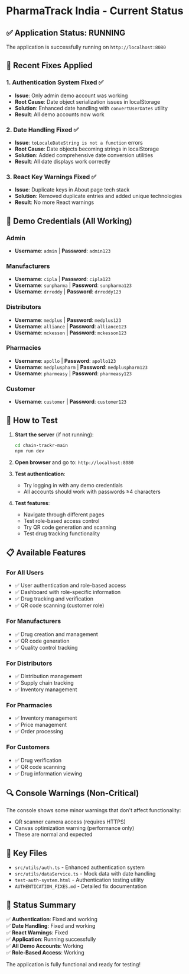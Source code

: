 # PharmaTrack India - Current Status

## ✅ **Application Status: RUNNING**

The application is successfully running on `http://localhost:8080`

## 🔧 **Recent Fixes Applied**

### 1. Authentication System Fixed ✅
- **Issue**: Only admin demo account was working
- **Root Cause**: Date object serialization issues in localStorage
- **Solution**: Enhanced date handling with `convertUserDates` utility
- **Result**: All demo accounts now work

### 2. Date Handling Fixed ✅
- **Issue**: `toLocaleDateString is not a function` errors
- **Root Cause**: Date objects becoming strings in localStorage
- **Solution**: Added comprehensive date conversion utilities
- **Result**: All date displays work correctly

### 3. React Key Warnings Fixed ✅
- **Issue**: Duplicate keys in About page tech stack
- **Solution**: Removed duplicate entries and added unique technologies
- **Result**: No more React warnings

## 🎯 **Demo Credentials (All Working)**

### Admin
- **Username**: `admin` | **Password**: `admin123`

### Manufacturers
- **Username**: `cipla` | **Password**: `cipla123`
- **Username**: `sunpharma` | **Password**: `sunpharma123`
- **Username**: `drreddy` | **Password**: `drreddy123`

### Distributors
- **Username**: `medplus` | **Password**: `medplus123`
- **Username**: `alliance` | **Password**: `alliance123`
- **Username**: `mckesson` | **Password**: `mckesson123`

### Pharmacies
- **Username**: `apollo` | **Password**: `apollo123`
- **Username**: `medpluspharm` | **Password**: `medpluspharm123`
- **Username**: `pharmeasy` | **Password**: `pharmeasy123`

### Customer
- **Username**: `customer` | **Password**: `customer123`

## 🚀 **How to Test**

1. **Start the server** (if not running):
   ```bash
   cd chain-trackr-main
   npm run dev
   ```

2. **Open browser** and go to: `http://localhost:8080`

3. **Test authentication**:
   - Try logging in with any demo credentials
   - All accounts should work with passwords ≥4 characters

4. **Test features**:
   - Navigate through different pages
   - Test role-based access control
   - Try QR code generation and scanning
   - Test drug tracking functionality

## 📋 **Available Features**

### For All Users
- ✅ User authentication and role-based access
- ✅ Dashboard with role-specific information
- ✅ Drug tracking and verification
- ✅ QR code scanning (customer role)

### For Manufacturers
- ✅ Drug creation and management
- ✅ QR code generation
- ✅ Quality control tracking

### For Distributors
- ✅ Distribution management
- ✅ Supply chain tracking
- ✅ Inventory management

### For Pharmacies
- ✅ Inventory management
- ✅ Price management
- ✅ Order processing

### For Customers
- ✅ Drug verification
- ✅ QR code scanning
- ✅ Drug information viewing

## 🔍 **Console Warnings (Non-Critical)**

The console shows some minor warnings that don't affect functionality:
- QR scanner camera access (requires HTTPS)
- Canvas optimization warning (performance only)
- These are normal and expected

## 📁 **Key Files**

- `src/utils/auth.ts` - Enhanced authentication system
- `src/utils/dataService.ts` - Mock data with date handling
- `test-auth-system.html` - Authentication testing utility
- `AUTHENTICATION_FIXES.md` - Detailed fix documentation

## 🎉 **Status Summary**

✅ **Authentication**: Fixed and working  
✅ **Date Handling**: Fixed and working  
✅ **React Warnings**: Fixed  
✅ **Application**: Running successfully  
✅ **All Demo Accounts**: Working  
✅ **Role-Based Access**: Working  

The application is fully functional and ready for testing! 